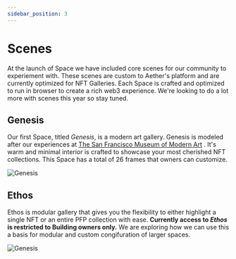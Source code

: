 ```yaml
---
sidebar_position: 3
---
```


# Scenes

At the launch of Space we have included core scenes for our community
to experiement with. These scenes are custom to Aether's platform and are
currently optimized for NFT Galleries. Each Space is crafted and optimized
to run in browser to create a rich web3 experience. We're looking to do a
lot more with scenes this year so stay tuned.


## Genesis
Our first Space, titled <i>Genesis</i>, is a modern art gallery.
Genesis is modeled after our experiences at 
[The San Francisco Museum of Modern Art](https://en.wikipedia.org/wiki/San_Francisco_Museum_of_Modern_Art)
. It's warm and minimal interior is crafted to showcase your most
cherished NFT collections. This Space has a total of 26 frames that
owners can customize.

![Genesis](/img/space-genesis.jpeg)

## Ethos

Ethos is modular gallery that gives you the flexibility to either highlight
a single NFT or an entire PFP collection with ease. **Currently access to *Ethos*
is restricted to Building owners only.** We are exploring how we can use this 
a basis for modular and custom congifuration of larger spaces.

![Genesis](/img/space-ethos.jpeg)